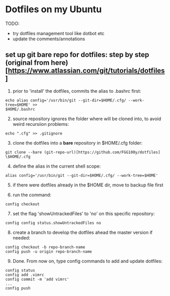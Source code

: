 # Dotfiles on my Ubuntu
TODO:
  - try dotfiles management tool like dotbot etc
  - update the comments/annotations

## set up git bare repo for dotfiles: step by step (original from here)[https://www.atlassian.com/git/tutorials/dotfiles]
1. prior to 'install' the dotfiles, commits the alias to .bashrc first:
 ```shell
echo alias config='/usr/bin/git --git-dir=$HOME/.cfg/ --work-tree=$HOME' >>
$HOME/.bashrc
```
2. source repository ignores the folder where will be cloned into, to avoid
   weird recursiion problems:
```shell
echo ".cfg" >> .gitignore
```
3. clone the dotfiles into a **bare** repository in \$HOME/.cfg folder:
```shell
git clone --bare (git-repo-url)[https://github.com/FGG100y/dotfiles] \$HOME/.cfg
```
4. define the alias in the current shell scope:
```shell
alias config='/usr/bin/git --git-dir=$HOME/.cfg/ --work-tree=$HOME'
```
5. if there were dotfiles already in the \$HOME dir, move to backup file first

6. run the command:
```shell
config checkout
```
7. set the flag 'showUntrackedFiles' to 'no' on this specific repository:
```shell
config config status.showUntrackedFiles no
```
8. create a branch to develop the dotfiles ahead the master version if needed:
```shell
config checkout -b repo-branch-name
config push -u origin repo-branch-name
```
9. Done. From now on, type config commands to add and update dotfiles:
```shell
config status
config add .vimrc
config commit -m 'add vimrc'
...
config push
```
